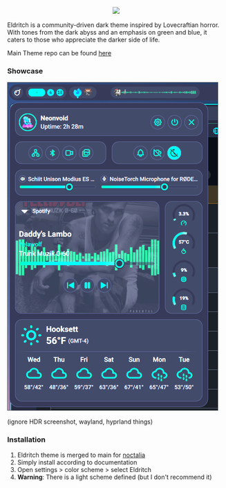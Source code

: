 <!-- DO NOT CHANGE THIS -->
<p align="center">
<img src="https://raw.github.com/eldritch-theme/eldritch/master/assets/logo/logo.png" width=150>
</p>
<p>
Eldritch is a community-driven dark theme inspired by Lovecraftian horror. With tones from the dark abyss and an emphasis on green and blue, it caters to those who appreciate the darker side of life.
</p>

Main Theme repo can be found [here](https://github.com/eldritch-theme/eldritch)

### Showcase

<!-- Your screenshot should go here -->

<img src="screenshot.png" alt="Screenshot"/><br/>

(ignore HDR screenshot, wayland, hyprland things)

### Installation

1. Eldritch theme is merged to main for [noctalia](https://docs.noctalia.dev/)
2. Simply install according to documentation
3. Open settings > color scheme > select Eldritch
4. **Warning**: There is a light scheme defined (but I don't recommend it)

<!-- If you want to provide install from source options, you can use the following template: -->
<!-- ### Installation From Source -->
<!-- 1. Any instructions here -->
